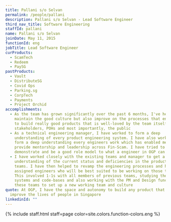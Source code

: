 ```yaml
---
title: Pallani s/o Selvan
permalink: /people/pallani
description: Pallani s/o Selvan - Lead Software Engineer
third_nav_title: Software Engineering
staffId: pallani
name: Pallani s/o Selvan
joinDate: May 11, 2015
functionId: eng
jobTitle: Lead Software Engineer
curProducts:
  - ScamTech
  - Redeem
  - PaySG
pastProducts:
  - Vault
  - DistributeSG
  - Covid Ops
  - Parking.sg
  - CorpTech
  - Payments
  - Project Orchid
accomplishments:
  - As the team has grown significantly over the past 6 months, I've helped to
    maintain the good culture but also improve on the processes that enabled us
    to build really good products that is well-loved by the team itself,
    stakeholders, POHs and most importantly, the public
  - As a technical engineering manager, I have worked to form a deep
    understanding of every product engineering system. I have also worked to
    form a deep understanding every engineers work which has enabled me to
    provide mentorship and leadership across Fin-Scam. I have tried to
    demonstrate and be a good role model to what a engineer in OGP can become
  - I have worked closely with the existing teams and manager to get a good
    understanding of the current status and deficiencies in the product and
    teams. I have then helped to revamp the engineering processes and hired or
    assigned engineers who will be best suited to be working on those teams.
    This involved 1-1s with all members of previous teams, studying the existing
    systems and code-bases and also working with the PM and Design functions in
    these teams to set up a new working team and culture
quote: At OGP, I have the space and autonomy to build any product that will
  improve the lives of people in Singapore
linkedinId: ""
---
```


{% include staff.html staff=page color=site.colors.function-colors.eng %}
